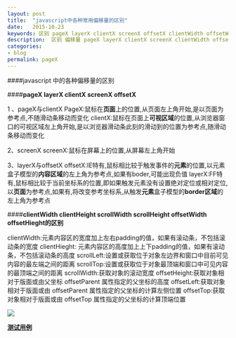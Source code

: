 ```yaml
---
layout: post
title:  "javascript中各种常用偏移量的区别"
date:   2015-10-23
keywords: 区别 pageX layerX clientX screenX offsetX clientWidth offsetWidth scrollWidth clientLeft offsetLeft scrollLeft
description:  区别 偏移量 pageX layerX clientX screenX clientWidth offsetWidth scrollWidth clientLeft offsetLeft scrollLeft
categories:
- blog
permalink: pageX
---
```



####javascript 中的各种偏移量的区别

####**pageX layerX clientX screenX offsetX**

1 、pageX与clientX
PageX:鼠标在**页面**上的位置,从页面左上角开始,是以页面为参考点,不随滑动条移动而变化
clientX:鼠标在页面上**可视区域**的位置,从浏览器窗口的可视区域左上角开始,是以浏览器滑动条此刻的滑动到的位置为参考点,随滑动条移动而变化

2、screenX
screenX:鼠标在屏幕上的位置,从屏幕左上角开始

3、layerX与offsetX
offsetX:IE特有,鼠标相比较于触发事件的**元素**的位置,以元素盒子模型的**内容区域**的左上角为参考点,如果有boder,可能出现负值
layerX:FF特有,鼠标相比较于当前坐标系的位置,即如果触发元素没有设置绝对定位或相对定位,以**页面**为参考点,如果有,将改变参考坐标系,从触发**元素**盒子模型的**border区域**的左上角为参考点


####**clientWidth clientHeight scrollWidth scrollHeight offsetWidth offsetHieght的区别**

clientWidth:元素内容区的宽度加上左右padding的值，如果有滚动条，不包括滚动条的宽度
clientHieght: 元素内容区的高度加上上下padding的值，如果有滚动条，不包括滚动条的高度
scrollLeft:设置或获取位于对象左边界和窗口中目前可见内容的最左端之间的距离
scrollTop:设置或获取位于对象最顶端和窗口中可见内容的最顶端之间的距离
scrollWidth:获取对象的滚动宽度
offsetHeight:获取对象相对于版面或由父坐标 offsetParent 属性指定的父坐标的高度
offsetLeft:获取对象相对于版面或由 offsetParent 属性指定的父坐标的计算左侧位置
offsetTop:获取对象相对于版面或由 offsetTop 属性指定的父坐标的计算顶端位置

![](http://coolnuanfeng.github.io/assets/images/divSize.jpg)


**[测试用例](http://coolnuanfeng.github.io/assets/demo/divSize.html)**

